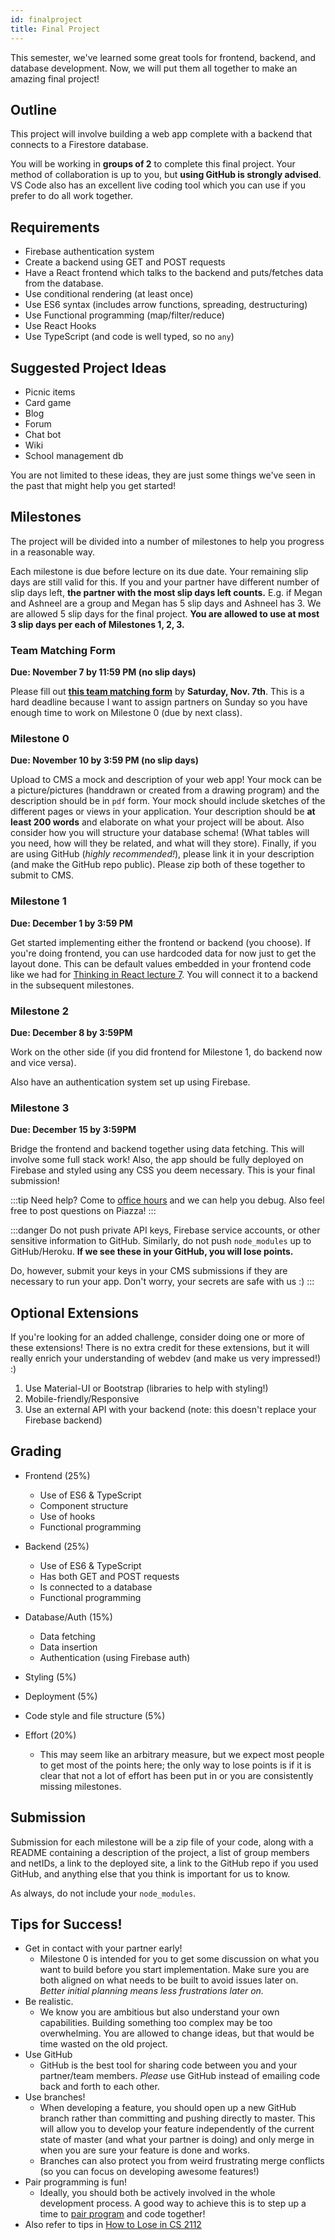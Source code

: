 ```yaml
---
id: finalproject
title: Final Project
---
```


This semester, we've learned some great tools for
frontend, backend, and database development. Now,
we will put them all together to make an amazing final
project!

## Outline

This project will involve building a web app complete
with a backend that connects to a Firestore database.

You will be working in **groups of 2** to complete this final
project. Your method of collaboration is up to you,
but **using GitHub is strongly advised**. VS Code also has
an excellent live coding tool which you can use if you prefer
to do all work together.

## Requirements

- Firebase authentication system
- Create a backend using GET and POST requests
- Have a React frontend which talks to the backend and
  puts/fetches data from the database.
- Use conditional rendering (at least once)
- Use ES6 syntax (includes arrow functions, spreading, destructuring)
- Use Functional programming (map/filter/reduce)
- Use React Hooks
- Use TypeScript (and code is well typed, so no `any`)

## Suggested Project Ideas

- Picnic items
- Card game
- Blog
- Forum
- Chat bot
- Wiki
- School management db

You are not limited to these ideas, they are just some things
we've seen in the past that might help you get started!

## Milestones

The project will be divided into a number of milestones to help
you progress in a reasonable way.

Each milestone is due before lecture on its due date. Your remaining slip days are still valid for this. If you and your partner have different number of slip days left, **the partner with the most slip days left counts.** E.g. if Megan and Ashneel are a group and Megan has 5 slip days and Ashneel has 3. We are allowed 5 slip days for the final project. **You are allowed to use at most 3 slip days per each of Milestones 1, 2, 3.**

### Team Matching Form

**Due: November 7 by 11:59 PM (no slip days)**

Please fill out [**this team matching form**](https://forms.gle/kzqW3r5fdP1u5Yix9) by **Saturday, Nov. 7th**. This is a hard deadline because I want to assign partners on Sunday so you have enough time to work on Milestone 0 (due by next class).

### Milestone 0

**Due: November 10 by 3:59 PM (no slip days)**

Upload to CMS a mock and description of your web app! Your mock can be a picture/pictures (handdrawn or created from a drawing program) and the description should be in `pdf` form. Your mock should include sketches of the different pages or views in your application. Your description should be **at least 200 words** and elaborate on what your project will be about. Also consider how you will structure your database schema! (What tables will you need, how will they be related, and what will they store). Finally, if you are using GitHub (_highly recommended!_), please link it in your description (and make the GitHub repo public). Please zip both of these together to submit to CMS.

### Milestone 1

**Due: December 1 by 3:59 PM**

Get started implementing either the frontend or backend (you choose).
If you're doing frontend, you can use hardcoded data for now just to get the layout done. This can be default values embedded in your frontend code like we had for [Thinking in React lecture 7](/docs/lecture7#filterable-product-table-example). You will connect it to a backend in the subsequent milestones.

### Milestone 2

**Due: December 8 by 3:59PM**

Work on the other side (if you did frontend for Milestone 1, do backend now and vice versa).

Also have an authentication system set up using Firebase.

### Milestone 3

**Due: December 15 by 3:59PM**

Bridge the frontend and backend together using data fetching. This will involve some full stack work! Also, the app should be fully deployed on Firebase and styled using any CSS you deem necessary. This is your final submission!

:::tip
Need help? Come to [office hours](/docs/introduction#when-are-office-hours) and we can help you debug. Also feel free to post questions on Piazza!
:::

:::danger
Do not push private API keys, Firebase service accounts, or other sensitive information to GitHub. Similarly, do not push `node_modules` up to GitHub/Heroku. **If we see these in your GitHub, you will lose points.**

Do, however, submit your keys in your CMS submissions if they are necessary to run your app. Don't worry, your secrets are safe with us :)
:::

## Optional Extensions

If you're looking for an added challenge, consider doing one or more of these extensions! There is no extra credit for these extensions, but it will really enrich your understanding of webdev (and make us very impressed!) :)

1. Use Material-UI or Bootstrap (libraries to help with styling!)
2. Mobile-friendly/Responsive
3. Use an external API with your backend (note: this doesn't replace your Firebase backend)

## Grading

- Frontend (25%)

  - Use of ES6 & TypeScript
  - Component structure
  - Use of hooks
  - Functional programming

- Backend (25%)

  - Use of ES6 & TypeScript
  - Has both GET and POST requests
  - Is connected to a database
  - Functional programming

- Database/Auth (15%)

  - Data fetching
  - Data insertion
  - Authentication (using Firebase auth)

- Styling (5%)

- Deployment (5%)

- Code style and file structure (5%)

- Effort (20%)
  - This may seem like an arbitrary measure, but we expect most people to
    get most of the points here; the only way to lose points is if it is
    clear that not a lot of effort has been put in or you are consistently
    missing milestones.

## Submission

Submission for each milestone will be a zip file of your code, along with a
README containing a description of the project, a list of
group members and netIDs, a link to the deployed site, a link to the GitHub repo if you used GitHub,
and anything else that you think is important for us
to know.

As always, do not include your `node_modules`.

## Tips for Success!

- Get in contact with your partner early!
  - Milestone 0 is intended for you to get some discussion on what you want to build before you start implementation. Make sure you are both aligned on what needs to be built to avoid issues later on. _Better initial planning means less frustrations later on._
- Be realistic.
  - We know you are ambitious but also understand your own capabilities. Building something too complex may be too overwhelming. You are allowed to change ideas, but that would be time wasted on the old project.
- Use GitHub
  - GitHub is the best tool for sharing code between you and your partner/team members. _Please_ use GitHub instead of emailing code back and forth to each other.
- Use branches!
  - When developing a feature, you should open up a new GitHub branch rather than committing and pushing directly to master. This will allow you to develop your feature independently of the current state of master (and what your partner is doing) and only merge in when you are sure your feature is done and works.
  - Branches can also protect you from weird frustrating merge conflicts (so you can focus on developing awesome features!)
- Pair programming is fun!
  - Ideally, you should both be actively involved in the whole development process. A good way to achieve this is to step up a time to [pair program](https://en.wikipedia.org/wiki/Pair_programming) and code together!
- Also refer to tips in [How to Lose in CS 2112](https://www.cs.cornell.edu/courses/cs2112/2020fa/handouts/how-to-lose.html)
